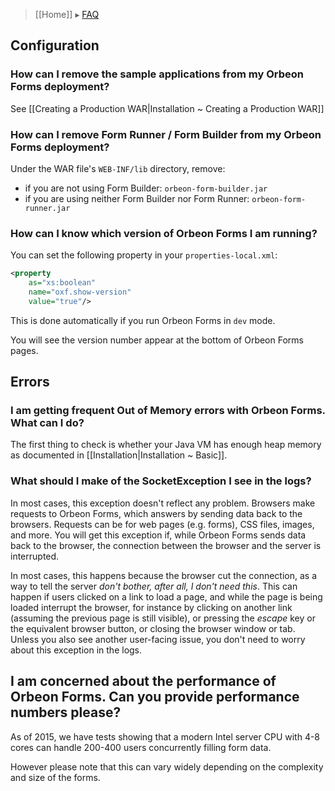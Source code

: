 > [[Home]] ▸ [FAQ](./FAQ)

## Configuration

### How can I remove the sample applications from my Orbeon Forms deployment?

See [[Creating a Production WAR|Installation ~ Creating a Production WAR]]

### How can I remove Form Runner / Form Builder from my Orbeon Forms deployment?

Under the WAR file's `WEB-INF/lib` directory, remove:

- if you are not using Form Builder: `orbeon-form-builder.jar`
- if you are using neither Form Builder nor Form Runner: `orbeon-form-runner.jar`

### How can I know which version of Orbeon Forms I am running?

You can set the following property in your `properties-local.xml`:

```xml
<property
    as="xs:boolean"
    name="oxf.show-version"
    value="true"/>
```

This is done automatically if you run Orbeon Forms in `dev` mode.

You will see the version number appear at the bottom of Orbeon Forms pages.

## Errors

### I am getting frequent Out of Memory errors with Orbeon Forms. What can I do?

The first thing to check is whether your Java VM has enough heap memory as documented in [[Installation|Installation ~ Basic]].

### What should I make of the SocketException I see in the logs?

In most cases, this exception doesn't reflect any problem. Browsers make requests to Orbeon Forms, which answers by sending data back to the browsers. 
Requests can be for web pages (e.g. forms), CSS files, images, and more. You will get this exception if, while Orbeon Forms sends data back to the browser,
the connection between the browser and the server is interrupted.

In most cases, this happens because the browser cut the connection, as a way to tell the server _don't bother, after all, I don't need this_. This can happen 
if users clicked on a link to load a page, and while the page is being loaded interrupt the browser, for instance by clicking on another link (assuming the 
previous page is still visible), or pressing the _escape_ key or the equivalent browser button, or closing the browser window or tab. Unless you also see 
another user-facing issue, you don't need to worry about this exception in the logs.

## I am concerned about the performance of Orbeon Forms. Can you provide performance numbers please?

As of 2015, we have tests showing that a modern Intel server CPU with 4-8 cores can handle 200-400 users concurrently filling form data.
 
However please note that this can vary widely depending on the complexity and size of the forms.
